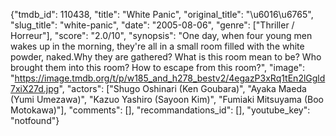 {"tmdb_id": 110438, "title": "White Panic", "original_title": "\u6016\u6765", "slug_title": "white-panic", "date": "2005-08-06", "genre": ["Thriller / Horreur"], "score": "2.0/10", "synopsis": "One day, when four young men wakes up in the morning, they're all in a small room filled with the white powder, naked.Why they are gathered? What is this room mean to be? Who brought them into this room? How to escape from this room?", "image": "https://image.tmdb.org/t/p/w185_and_h278_bestv2/4egazP3xRq1tEn2lGgld7xiX27d.jpg", "actors": ["Shugo Oshinari (Ken Goubara)", "Ayaka Maeda (Yumi Umezawa)", "Kazuo Yashiro (Sayoon Kim)", "Fumiaki Mitsuyama (Boo Motokawa)"], "comments": [], "recommandations_id": [], "youtube_key": "notfound"}